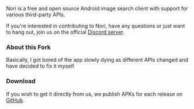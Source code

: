 Nori is a free and open source Android image search client with support for various third-party APIs.

If you're interested in contributing to Nori, have any questions or just want to hang out, join us
on the official [Discord server](https://discord.gg/3DTNcHu).

### About this Fork ###
Basically, I got bored of the app slowly dying as different APIs changed and have decided to fix it
myself.

### Download ###

If you wish to get it directly from us, we publish APKs for each release on
[GitHub](https://github.com/jwilliams9707/nori/releases).
